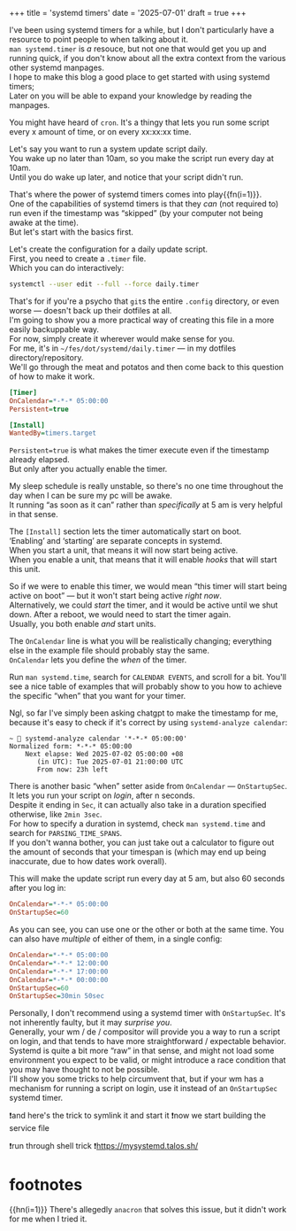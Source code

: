 +++
title = 'systemd timers'
date = '2025-07-01'
draft = true
+++

I've been using systemd timers for a while, but I don't particularly have a resource to point people to when talking about it. \
`man systemd.timer` is *a* resouce, but not one that would get you up and running quick, if you don't know about all the extra context from the various other systemd manpages. \
I hope to make this blog a good place to get started with using systemd timers; \
Later on you will be able to expand your knowledge by reading the manpages.

You might have heard of `cron`. It's a thingy that lets you run some script every x amount of time, or on every xx:xx:xx time.

Let's say you want to run a system update script daily. \
You wake up no later than 10am, so you make the script run every day at 10am. \
Until you do wake up later, and notice that your script didn't run.

That's where the power of systemd timers comes into play{{fn(i=1)}}. \
One of the capabilities of systemd timers is that they *can* (not required to) run even if the timestamp was “skipped” (by your computer not being awake at the time). \
But let's start with the basics first.

Let's create the configuration for a daily update script. \
First, you need to create a `.timer` file. \
Which you can do interactively:

```sh
systemctl --user edit --full --force daily.timer
```

That's for if you're a psycho that `git`s the entire `.config` directory, or even worse — doesn't back up their dotfiles at all. \
I'm going to show you a more practical way of creating this file in a more easily backuppable way. \
For now, simply create it wherever would make sense for you. \
For me, it's in `~/fes/dot/systemd/daily.timer` — in my dotfiles directory/repository. \
We'll go through the meat and potatos and then come back to this question of how to make it work.

```ini
[Timer]
OnCalendar=*-*-* 05:00:00
Persistent=true

[Install]
WantedBy=timers.target
```

`Persistent=true` is what makes the timer execute even if the timestamp already elapsed. \
But only after you actually enable the timer.

My sleep schedule is really unstable, so there's no one time throughout the day when I can be sure my pc will be awake. \
It running “as soon as it can” rather than *specifically* at 5 am is very helpful in that sense.

The `[Install]` section lets the timer automatically start on boot. \
‘Enabling’ and ‘starting’ are separate concepts in systemd. \
When you start a unit, that means it will now start being active. \
When you enable a unit, that means that it will enable *hooks* that will start this unit.

So if we were to enable this timer, we would mean “this timer will start being active on boot” — but it won't start being active *right now*. \
Alternatively, we could *start* the timer, and it would be active until we shut down. After a reboot, we would need to start the timer again. \
Usually, you both enable *and* start units.

The `OnCalendar` line is what you will be realistically changing; everything else in the example file should probably stay the same. \
`OnCalendar` lets you define the *when* of the timer.

Run `man systemd.time`, search for `CALENDAR EVENTS`, and scroll for a bit. You'll see a nice table of examples that will probably show to you how to achieve the specific “when” that you want for your timer.

Ngl, so far I've simply been asking chatgpt to make the timestamp for me, because it's easy to check if it's correct by using `systemd-analyze calendar`:

```
~ 󱕅 systemd-analyze calendar '*-*-* 05:00:00'
Normalized form: *-*-* 05:00:00
    Next elapse: Wed 2025-07-02 05:00:00 +08
       (in UTC): Tue 2025-07-01 21:00:00 UTC
       From now: 23h left
```

There is another basic “when” setter aside from `OnCalendar` — `OnStartupSec`. \
It lets you run your script on *login*, after n seconds. \
Despite it ending in `Sec`, it can actually also take in a duration specified otherwise, like `2min 3sec`. \
For how to specify a duration in systemd, check `man systemd.time` and search for `PARSING_TIME_SPANS`. \
If you don't wanna bother, you can just take out a calculator to figure out the amount of seconds that your timespan is (which may end up being inaccurate, due to how dates work overall).

This will make the update script run every day at 5 am, but also 60 seconds after you log in:

```ini
OnCalendar=*-*-* 05:00:00
OnStartupSec=60
```

As you can see, you can use one or the other or both at the same time. You can also have *multiple* of either of them, in a single config:

```ini
OnCalendar=*-*-* 05:00:00
OnCalendar=*-*-* 12:00:00
OnCalendar=*-*-* 17:00:00
OnCalendar=*-*-* 00:00:00
OnStartupSec=60
OnStartupSec=30min 50sec
```

Personally, I don't recommend using a systemd timer with `OnStartupSec`. It's not inherently faulty, but it may *surprise you*. \
Generally, your wm / de / compositor will provide you a way to run a script on login, and that tends to have more straightforward / expectable behavior. \
Systemd is quite a bit more “raw” in that sense, and might not load some environment you expect to be valid, or might introduce a race condition that you may have thought to not be possible. \
I'll show you some tricks to help circumvent that, but if your wm has a mechanism for running a script on login, use it instead of an `OnStartupSec` systemd timer.

❗and here's the trick to symlink it and start it
❗now we start building the service file

❗run through shell trick
❗https://mysystemd.talos.sh/

# footnotes

{{hn(i=1)}} There's allegedly `anacron` that solves this issue, but it didn't work for me when I tried it.
